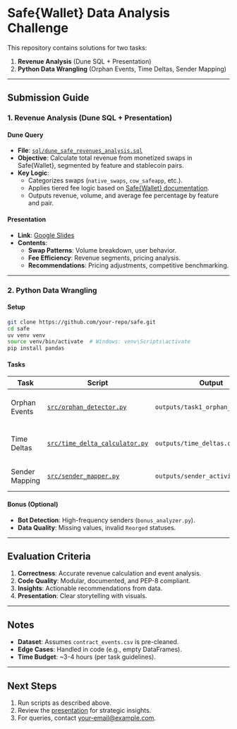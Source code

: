 # Safe{Wallet} Data Analysis Challenge

This repository contains solutions for two tasks:
1. **Revenue Analysis** (Dune SQL + Presentation)
2. **Python Data Wrangling** (Orphan Events, Time Deltas, Sender Mapping)

---

## Submission Guide

### 1. Revenue Analysis (Dune SQL + Presentation)
#### Dune Query
- **File**: [`sql/dune_safe_revenues_analysis.sql`](./sql/dune_safe_revenues_analysis.sql)
- **Objective**: Calculate total revenue from monetized swaps in Safe{Wallet}, segmented by feature and stablecoin pairs.
- **Key Logic**:
  - Categorizes swaps (`native_swaps`, `cow_safeapp`, etc.).
  - Applies tiered fee logic based on [Safe{Wallet} documentation](https://safe.global/blog/introducing-tiered-fees-and-twap-orders-in-safe-wallet-native-swaps).
  - Outputs revenue, volume, and average fee percentage by feature and pair.

#### Presentation
- **Link**: [Google Slides](https://docs.google.com/presentation/d/19VjhlASEtby82zHfXq9_lV0R1k5wMIHSSyx9xbDxwuc/edit?usp=sharing)
- **Contents**:
  - **Swap Patterns**: Volume breakdown, user behavior.
  - **Fee Efficiency**: Revenue segments, pricing analysis.
  - **Recommendations**: Pricing adjustments, competitive benchmarking.

---

### 2. Python Data Wrangling
#### Setup
```bash
git clone https://github.com/your-repo/safe.git
cd safe
uv venv venv
source venv/bin/activate  # Windows: venv\Scripts\activate
pip install pandas
```

#### Tasks
| Task | Script | Output | Key Assumptions |
|------|--------|--------|-----------------|
| Orphan Events | [`src/orphan_detector.py`](./src/orphan_detector.py) | `outputs/task1_orphan_events.csv` | `event_id` is unique; `previous_event_id` is nullable. |
| Time Deltas | [`src/time_delta_calculator.py`](./src/time_delta_calculator.py) | `outputs/time_deltas.csv` | `block_timestamp` is parseable; events are chronological. |
| Sender Mapping | [`src/sender_mapper.py`](./src/sender_mapper.py) | `outputs/sender_activity.csv` | `sender` and `block_number` are non-null. |

#### Bonus (Optional)
- **Bot Detection**: High-frequency senders (`bonus_analyzer.py`).
- **Data Quality**: Missing values, invalid `Reorged` statuses.

---

## Evaluation Criteria
1. **Correctness**: Accurate revenue calculation and event analysis.
2. **Code Quality**: Modular, documented, and PEP-8 compliant.
3. **Insights**: Actionable recommendations from data.
4. **Presentation**: Clear storytelling with visuals.

---

## Notes
- **Dataset**: Assumes `contract_events.csv` is pre-cleaned.
- **Edge Cases**: Handled in code (e.g., empty DataFrames).
- **Time Budget**: ~3-4 hours (per task guidelines).

---

## Next Steps
1. Run scripts as described above.
2. Review the [presentation](https://docs.google.com/presentation/d/19VjhlASEtby82zHfXq9_lV0R1k5wMIHSSyx9xbDxwuc/edit?usp=sharing) for strategic insights.
3. For queries, contact [your-email@example.com](mailto:your-email@example.com).